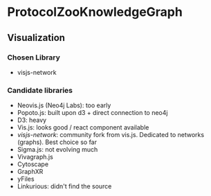 
# ProtocolZooKnowledgeGraph

## Visualization

### Chosen Library
- visjs-network 

### Candidate libraries

- Neovis.js (Neo4j Labs): too early
- Popoto.js: built upon d3 + direct connection to neo4j
- D3: heavy
- Vis.js: looks good / react component available
- _visjs-network_: community fork from vis.js. Dedicated to networks (graphs). Best choice so far
- Sigma.js: not evolving much
- Vivagraph.js
- Cytoscape
- GraphXR
- yFiles
- Linkurious: didn't find the source
